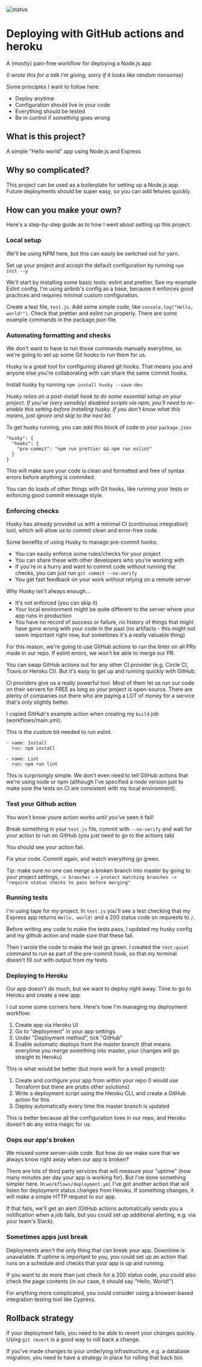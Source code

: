 ![status](https://github.com/emilyb7/actions-test/workflows/CI/badge.svg)

# Deploying with GitHub actions and heroku

A (mostly) pain-free workflow for deploying a Node.js app

_(I wrote this for a talk I'm giving, sorry if it looks like random nonsense)_

Some principles I want to follow here:

- Deploy anytime
- Configuration should live in your code
- Everything should be tested
- Be in control if something goes wrong

## What is this project?

A simple "Hello world" app using Node.js and Express

## Why so complicated?

This project can be used as a boilerplate for setting up a Node.js app. Future deployments should be super easy, so you can add fetures quickly.

## How can you make your own?

Here's a step-by-step guide as to how I went about setting up this project.

### Local setup

We'll be using NPM here, but this can easily be switched out for yarn.

Set up your project and accept the default configuration by running `npm init --y`

We'll start by installing some basic tools: eslint and prettier. See my example Eslint config. I'm using airbnb's config as a base, because it enforces good practices and requires minimal custom configuration.

Create a test file, `test.js`. Add some simple code, like `console.log("Hello, world!")`. Check that prettier and eslint run properly. There are some example commands in the package.json file.

### Automating formatting and checks

We don't want to have to run those commands manually everytime, so we're going to set up some Git hooks to run them for us.

Husky is a great tool for configuring shared git hooks. That means you and anyone else you're collaborating with can share the same commit hooks.

Install husky by running `npm install husky --save-dev`

_Husky relies on a post-install hook to do some essential setup on your project. If you've (very sensibly) disabled scripts via npm, you'll need to re-enable this setting before installing husky. If you don't know what this means, just ignore and skip to the next bit._

To get husky running, you can add this block of code to your `package.json`

```
"husky": {
  "hooks": {
    "pre-commit": "npm run prettier && npm run eslint"
  }
}
```

This will make sure your code is clean and formatted and free of syntax errors before anything is commited.

You can do loads of other things with Git hooks, like running your tests or enforcing good commit message style.

### Enforcing checks

Husky has already provided us with a minimal CI (continuous integration) tool, which will allow us to commit clean and error-free code.

Some benefits of using Husky to manage pre-commit hooks:

- You can easily enforce some rules/checks for your project
- You can share these with other developers who you're working with
- If you're in a hurry and want to commit code without running the checks, you can just run `git commit --no-verify`
- You get fast feedback on your work without relying on a remote server

Why Husky isn't always enough...

- It's not enforced (you can skip it)
- Your local environment might be quite different to the server where your app runs in production
- You have no record of success or failure, no history of things that might have gone wrong with your code in the past (no artifacts - this might not seem important right now, but sometimes it's a really valuable thing)

For this reason, we're going to use GitHub actions to run the linter on all PRs made in our repo. If eslint errors, we won't be able to merge our PR.

You can swap GitHub actions out for any other CI provider (e.g. Circle CI, Travis or Heroku CI). But it's easy to get up and running quickly with GitHub.

CI providers give us a really powerful tool. Most of them let us run our code on their servers for FREE as long as your project is open-source. There are plenty of companies out there who are paying a LOT of money for a service that's only slightly better.

I copied GitHub's example action when creating my `build` job (workflows/main.yml).

This is the custom bit needed to run eslint.

```
- name: Install
  run: npm install

- name: Lint
  run: npm run lint
```

This is surprisingly simple. We don't even need to tell GitHub actions that we're using node or npm (although I've specified a node version just to make sure the tests on CI are consistent with my local environment).

### Test your Github action

You won't know youre action works until you've seen it fail!

Break something in your `test.js` file, commit with `--no-verify` and wait for your action to run on GitHub (you just need to go to the actions tab)

You should see your action fail.

Fix your code. Commit again, and watch everything go green.

Tip: make sure no one can merge a broken branch into master by going to your project settings, `-> branches -> protect matching branches -> "require status checks to pass before merging"`

### Running tests

I'm using tape for my project. In `test.js` you'll see a test checking that my Express app returns `Hello, world!` and a 200 status code on requrests to `/`.

Before writing any code to make the tests pass, I updated my husky config and my github action and made sure that these fail.

Then I wrote the code to make the test go green. I created the `test:quiet` command to run as part of the pre-commit hook, so that my terminal doesn't fill out with output from my tests.

### Deploying to Heroku

Our app doesn't do much, but we want to deploy right away. Time to go to Heroku and create a new app.

I cut some some corners here. Here's how I'm managing my deployment workflow:

1. Create app via Heroku UI
2. Go to "deployment" in your app settings
3. Under "Deployment method", tick "GitHub"
4. Enable automatic deploys from the master branch (that means everytime you merge something into master, your changes will go straight to Heroku)

This is what would be better (but more work for a small project):

1. Create and configure your app from within your repo (I would use Terraform but there are probs other solutions)
2. Write a deployment script using the Heroku CLI, and create a GitHub action for this
3. Deploy automatically every time the master branch is updated

This is better because all the configuration lives in our repo, and Heroku doesn't do any extra magic for us.

### Oops our app's broken

We missed some server-side code. But how do we make sure that we always know right away when our app is broken?

There are lots of third party services that will measure your "uptime" (how many minutes per day your app is working for). But I've done something simpler here. In `workflows/deployment.yml` I've got another action that will listen for deployment status changes from Heroku. If something changes, it will make a simple HTTP request to our app.

If that fails, we'll get an alert (GitHub actions automatically sends you a notification when a job fails, but you could set up additional alerting, e.g. via your team's Slack).

### Sometimes apps just break

Deployments aren't the only thing that can break your app. Downtime is unavailable. If uptime is important to you, you could set up an action that runs on a schedule and checks that your app is up and running.

If you want to do more than just check for a 200 status code, you could also check the page contents (in our case, it should say "Hello, World!")

For anything more complicated, you could consider using a browser-based integration testing tool like Cypress.

## Rollback strategy

If your deployment fails, you need to be able to revert your changes quickly. Using `git revert` is a good way to roll back a change.

If you've made changes to your underlying infrastructure, e.g. a database migration, you need to have a strategy in place for rolling that back too.
